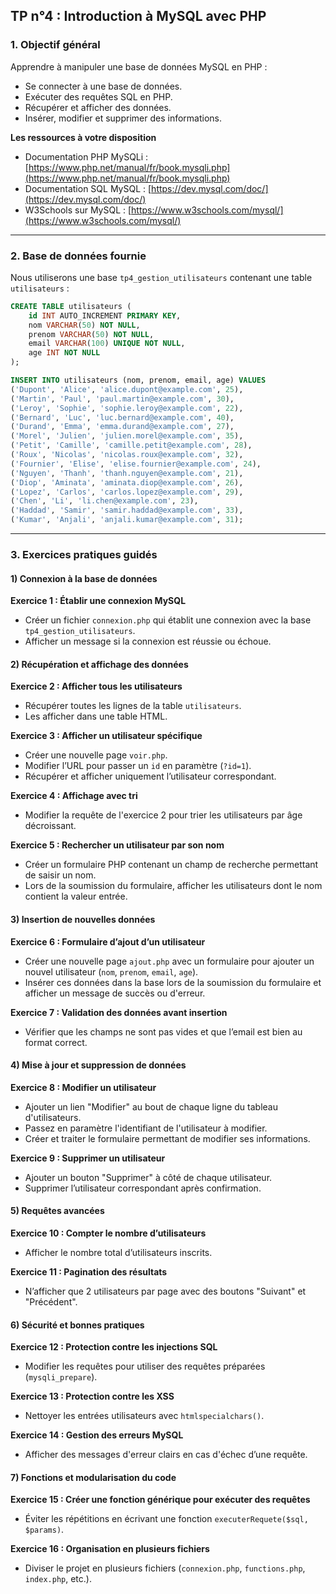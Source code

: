 ## **TP n°4 : Introduction à MySQL avec PHP**

### **1. Objectif général**

Apprendre à manipuler une base de données MySQL en PHP :

- Se connecter à une base de données.
- Exécuter des requêtes SQL en PHP.
- Récupérer et afficher des données.
- Insérer, modifier et supprimer des informations.

**Les ressources à votre disposition**

- Documentation PHP MySQLi : [https://www.php.net/manual/fr/book.mysqli.php](https://www.php.net/manual/fr/book.mysqli.php)
- Documentation SQL MySQL : [https://dev.mysql.com/doc/](https://dev.mysql.com/doc/)
- W3Schools sur MySQL : [https://www.w3schools.com/mysql/](https://www.w3schools.com/mysql/)

---

### **2. Base de données fournie**

Nous utiliserons une base `tp4_gestion_utilisateurs` contenant une table `utilisateurs` :

```sql
CREATE TABLE utilisateurs (
    id INT AUTO_INCREMENT PRIMARY KEY,
    nom VARCHAR(50) NOT NULL,
    prenom VARCHAR(50) NOT NULL,
    email VARCHAR(100) UNIQUE NOT NULL,
    age INT NOT NULL
);

INSERT INTO utilisateurs (nom, prenom, email, age) VALUES
('Dupont', 'Alice', 'alice.dupont@example.com', 25),
('Martin', 'Paul', 'paul.martin@example.com', 30),
('Leroy', 'Sophie', 'sophie.leroy@example.com', 22),
('Bernard', 'Luc', 'luc.bernard@example.com', 40),
('Durand', 'Emma', 'emma.durand@example.com', 27),
('Morel', 'Julien', 'julien.morel@example.com', 35),
('Petit', 'Camille', 'camille.petit@example.com', 28),
('Roux', 'Nicolas', 'nicolas.roux@example.com', 32),
('Fournier', 'Elise', 'elise.fournier@example.com', 24),
('Nguyen', 'Thanh', 'thanh.nguyen@example.com', 21),
('Diop', 'Aminata', 'aminata.diop@example.com', 26),
('Lopez', 'Carlos', 'carlos.lopez@example.com', 29),
('Chen', 'Li', 'li.chen@example.com', 23),
('Haddad', 'Samir', 'samir.haddad@example.com', 33),
('Kumar', 'Anjali', 'anjali.kumar@example.com', 31);
```

---

### **3. Exercices pratiques guidés**

#### **1) Connexion à la base de données**

**Exercice 1 : Établir une connexion MySQL**

- Créer un fichier `connexion.php` qui établit une connexion avec la base `tp4_gestion_utilisateurs`.
- Afficher un message si la connexion est réussie ou échoue.

#### **2) Récupération et affichage des données**

**Exercice 2 : Afficher tous les utilisateurs**

- Récupérer toutes les lignes de la table `utilisateurs`.
- Les afficher dans une table HTML.

**Exercice 3 : Afficher un utilisateur spécifique**

- Créer une nouvelle page `voir.php`.
- Modifier l’URL pour passer un `id` en paramètre (`?id=1`).
- Récupérer et afficher uniquement l’utilisateur correspondant.

**Exercice 4 : Affichage avec tri**

- Modifier la requête de l'exercice 2 pour trier les utilisateurs par âge décroissant.

**Exercice 5 : Rechercher un utilisateur par son nom**

- Créer un formulaire PHP contenant un champ de recherche permettant de saisir un nom.
- Lors de la soumission du formulaire, afficher les utilisateurs dont le nom contient la valeur entrée.

#### **3) Insertion de nouvelles données**

**Exercice 6 : Formulaire d’ajout d’un utilisateur**

- Créer une nouvelle page `ajout.php` avec un formulaire pour ajouter un nouvel utilisateur (`nom`, `prenom`, `email`, `age`).
- Insérer ces données dans la base lors de la soumission du formulaire et afficher un message de succès ou d'erreur.

**Exercice 7 : Validation des données avant insertion**

- Vérifier que les champs ne sont pas vides et que l’email est bien au format correct.

#### **4) Mise à jour et suppression de données**

**Exercice 8 : Modifier un utilisateur**

- Ajouter un lien "Modifier" au bout de chaque ligne du tableau d'utilisateurs.
- Passez en paramètre l'identifiant de l'utilisateur à modifier.
- Créer et traiter le formulaire permettant de modifier ses informations.

**Exercice 9 : Supprimer un utilisateur**

- Ajouter un bouton "Supprimer" à côté de chaque utilisateur.
- Supprimer l’utilisateur correspondant après confirmation.

#### **5) Requêtes avancées**

**Exercice 10 : Compter le nombre d’utilisateurs**

- Afficher le nombre total d’utilisateurs inscrits.

**Exercice 11 : Pagination des résultats**

- N’afficher que 2 utilisateurs par page avec des boutons "Suivant" et "Précédent".

#### **6) Sécurité et bonnes pratiques**

**Exercice 12 : Protection contre les injections SQL**

- Modifier les requêtes pour utiliser des requêtes préparées (`mysqli_prepare`).

**Exercice 13 : Protection contre les XSS**

- Nettoyer les entrées utilisateurs avec `htmlspecialchars()`.

**Exercice 14 : Gestion des erreurs MySQL**

- Afficher des messages d'erreur clairs en cas d'échec d’une requête.

#### **7) Fonctions et modularisation du code**

**Exercice 15 : Créer une fonction générique pour exécuter des requêtes**

- Éviter les répétitions en écrivant une fonction `executerRequete($sql, $params)`.

**Exercice 16 : Organisation en plusieurs fichiers**

- Diviser le projet en plusieurs fichiers (`connexion.php`, `functions.php`, `index.php`, etc.).
